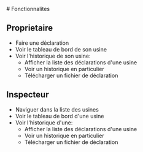 # Fonctionnalites

## Proprietaire

 - Faire une déclaration
 - Voir le tableau de bord de son usine
 - Voir l'historique de son usine:
   - Afficher la liste des déclarations d'une usine
   - Voir un historique en particulier
   - Télécharger un fichier de déclaration

## Inspecteur

 - Naviguer dans la liste des usines
 - Voir le tableau de bord d'une usine
 - Voir l'historique d'une:
   - Afficher la liste des déclarations d'une usine
   - Voir un historique en particulier
   - Télécharger un fichier de déclaration